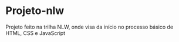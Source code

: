 # Projeto-nlw
Projeto feito na trilha NLW, onde visa da início no processo básico de HTML, CSS e JavaScript
